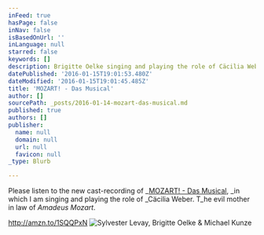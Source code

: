 ```yaml
---
inFeed: true
hasPage: false
inNav: false
isBasedOnUrl: ''
inLanguage: null
starred: false
keywords: []
description: Brigitte Oelke singing and playing the role of Cäcilia Weber
datePublished: '2016-01-15T19:01:53.480Z'
dateModified: '2016-01-15T19:01:45.485Z'
title: 'MOZART! - Das Musical'
author: []
sourcePath: _posts/2016-01-14-mozart-das-musical.md
published: true
authors: []
publisher:
  name: null
  domain: null
  url: null
  favicon: null
_type: Blurb

---
```

Please listen to the new cast-recording of _[MOZART! - Das Musical][0], _in which I am singing and playing the role of _Cäcilia Weber. T_he evil mother in law of _Amadeus Mozart_.

http://amzn.to/1SQQPxN
![Sylvester Levay, Brigitte Oelke & Michael Kunze](https://s3-us-west-2.amazonaws.com/the-grid-img/p/343cdbf4ac4eb3e035dd42f57da8e97f7d57cbfa.jpg)

[0]: http://www.musicalvienna.at/index.php/de/spielplan/production/173560